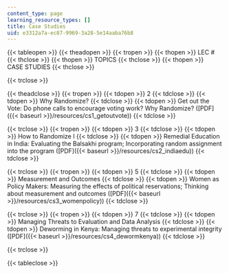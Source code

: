 ```yaml
---
content_type: page
learning_resource_types: []
title: Case Studies
uid: e3312a7a-ec87-9969-3a28-5e14aaba76b8
---
```


{{< tableopen >}}
{{< theadopen >}}
{{< tropen >}}
{{< thopen >}}
LEC #
{{< thclose >}}
{{< thopen >}}
TOPICS
{{< thclose >}}
{{< thopen >}}
CASE STUDIES
{{< thclose >}}

{{< trclose >}}

{{< theadclose >}}
{{< tropen >}}
{{< tdopen >}}
2
{{< tdclose >}}
{{< tdopen >}}
Why Randomize?
{{< tdclose >}}
{{< tdopen >}}
Get out the Vote: Do phone calls to encourage voting work? Why Randomize? ([PDF]({{< baseurl >}}/resources/cs1_getoutvote))
{{< tdclose >}}

{{< trclose >}}
{{< tropen >}}
{{< tdopen >}}
3
{{< tdclose >}}
{{< tdopen >}}
How to Randomize I
{{< tdclose >}}
{{< tdopen >}}
Remedial Education in India: Evaluating the Balsakhi program; Incorporating random assignment into the program ([PDF]({{< baseurl >}}/resources/cs2_indiaedu))
{{< tdclose >}}

{{< trclose >}}
{{< tropen >}}
{{< tdopen >}}
5
{{< tdclose >}}
{{< tdopen >}}
Measurement and Outcomes
{{< tdclose >}}
{{< tdopen >}}
Women as Policy Makers: Measuring the effects of political reservations; Thinking about measurement and outcomes ([PDF]({{< baseurl >}}/resources/cs3_womenpolicy))
{{< tdclose >}}

{{< trclose >}}
{{< tropen >}}
{{< tdopen >}}
7
{{< tdclose >}}
{{< tdopen >}}
Managing Threats to Evaluation and Data Analysis
{{< tdclose >}}
{{< tdopen >}}
Deworming in Kenya: Managing threats to experimental integrity ([PDF]({{< baseurl >}}/resources/cs4_dewormkenya))
{{< tdclose >}}

{{< trclose >}}

{{< tableclose >}}